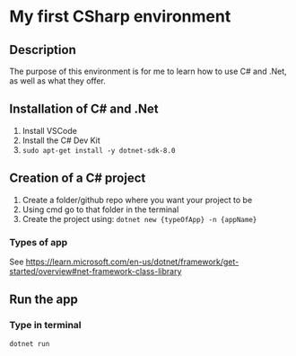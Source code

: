 # My first CSharp environment

## Description
The purpose of this environment is for me to learn how to use C# and .Net, as well as what they offer.

## Installation of C# and .Net

1. Install VSCode
2. Install the C# Dev Kit
3. ```sudo apt-get install -y dotnet-sdk-8.0 ```

## Creation of a C# project

1. Create a folder/github repo where you want your project to be
2. Using cmd go to that folder in the terminal
3. Create the project using:
    ```dotnet new {typeOfApp} -n {appName}```

### Types of app

See https://learn.microsoft.com/en-us/dotnet/framework/get-started/overview#net-framework-class-library

## Run the app

### Type in terminal 
    dotnet run
